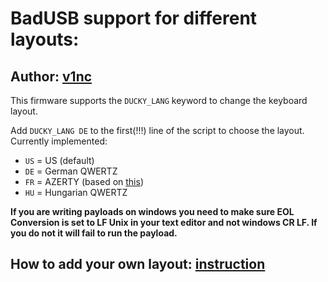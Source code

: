 
# BadUSB support for different layouts:

## Author: [v1nc](https://github.com/v1nc/flipperzero-firmware)

This firmware supports the `DUCKY_LANG` keyword to change the keyboard layout.

Add `DUCKY_LANG DE` to the first(!!!) line of the script to choose the layout.
Currently implemented:
* `US` = US (default)
* `DE` = German QWERTZ
* `FR` = AZERTY (based on [this](https://github.com/ikazeer/flipperzero-AZERTY))
* `HU` = Hungarian QWERTZ

**If you are writing payloads on windows you need to make sure EOL Conversion is set to LF Unix in your text editor and not windows CR LF. If you do not it will fail to run the payload.**

## How to add your own layout: [instruction](https://github.com/v1nc/flipperzero-firmware/blob/dev/documentation/HowToAddLayout.md)